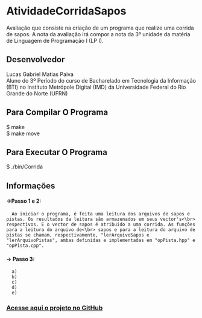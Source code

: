 # AtividadeCorridaSapos
Avaliação que consiste na criação de um programa que realize uma corrida de sapos. A nota da avaliação irá compor a nota da 3ª unidade da matéria de Linguagem de Programação I (LP I).

## Desenvolvedor
Lucas Gabriel Matias Paiva</br>
Aluno do 3º Período do curso de Bacharelado em Tecnologia da Informação (BTI) no Instituto Metrópole Digital (IMD) da Universidade Federal do Rio Grande do Norte (UFRN)

## Para Compilar O Programa
  $ make </br>
  $ make move
  
## Para Executar O Programa
  $ ./bin/Corrida
  
## Informações
#### ->Passo 1 e 2:
      Ao iniciar o programa, é feita uma leitura dos arquivos de sapos e pistas. Os resultados da leitura são armazenados em seus vector's<\br> respectivos. E o vector de sapos é atribuido a uma corrida. As funções para a leitura do arquivo de<\br> sapos e para a leitura do arquivo de pistas se chamam, respectivamente, "lerArquivoSapos e "lerArquivoPistas", ambas definidas e implementadas em "opPista.hpp" e "opPista.cpp".
#### -> Passo 3:
      a)
      b)
      c)
      d)
      e)

### <a href='https://github.com/lucasgmpaiva/Avaliacao_III_LP'> Acesse aqui o projeto no GitHub </a>
